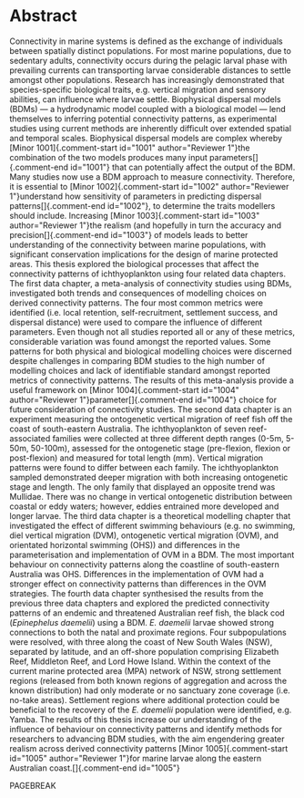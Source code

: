 # Abstract

Connectivity in marine systems is defined as the exchange of individuals between spatially distinct populations. For most marine populations, due to sedentary adults, connectivity occurs during the pelagic larval phase with prevailing currents can transporting larvae considerable distances to settle amongst other populations. Research has increasingly demonstrated that species-specific biological traits, e.g. vertical migration and sensory abilities, can influence where larvae settle. Biophysical dispersal models (BDMs) — a hydrodynamic model coupled with a biological model — lend themselves to inferring potential connectivity patterns, as experimental studies using current methods are inherently difficult over extended spatial and temporal scales. Biophysical dispersal models are complex whereby [Minor 1001]{.comment-start id="1001" author="Reviewer 1"}the combination of the two models produces many input parameters[]{.comment-end id="1001"} that can potentially affect the output of the BDM. Many studies now use a BDM approach to measure connectivity. Therefore, it is essential to [Minor 1002]{.comment-start id="1002" author="Reviewer 1"}understand how sensitivity of parameters in predicting dispersal patterns[]{.comment-end id="1002"}, to determine the traits modellers should include. Increasing [Minor 1003]{.comment-start id="1003" author="Reviewer 1"}the realism (and hopefully in turn the accuracy and precision[]{.comment-end id="1003"} of models leads to better understanding of the connectivity between marine populations, with significant conservation implications for the design of marine protected areas. This thesis explored the biological processes that affect the connectivity patterns of ichthyoplankton using four related data chapters. The first data chapter, a meta-analysis of connectivity studies using BDMs, investigated both trends and consequences of modelling choices on derived connectivity patterns. The four most common metrics were identified (i.e. local retention, self-recruitment, settlement success, and dispersal distance) were used to compare the influence of different parameters. Even though not all studies reported all or any of these metrics, considerable variation was found amongst the reported values. Some patterns for both physical and biological modelling choices were discerned despite challenges in comparing BDM studies to the high number of modelling choices and lack of identifiable standard amongst reported metrics of connectivity patterns. The results of this meta-analysis provide a useful framework on [Minor 1004]{.comment-start id="1004" author="Reviewer 1"}parameter[]{.comment-end id="1004"} choice for future consideration of connectivity studies. The second data chapter is an experiment measuring the ontogenetic vertical migration of reef fish off the coast of south-eastern Australia. The ichthyoplankton of seven reef-associated families were collected at three different depth ranges (0-5m, 5-50m, 50-100m), assessed for the ontogenetic stage (pre-flexion, flexion or post-flexion) and measured for total length (mm). Vertical migration patterns were found to differ between each family. The ichthyoplankton sampled demonstrated deeper migration with both increasing ontogenetic stage and length. The only family that displayed an opposite trend was Mullidae. There was no change in vertical ontogenetic distribution between coastal or eddy waters; however, eddies entrained more developed and longer larvae. The third data chapter is a theoretical modelling chapter that investigated the effect of different swimming behaviours (e.g. no swimming, diel vertical migration (DVM), ontogenetic vertical migration (OVM), and orientated horizontal swimming (OHS)) and differences in the parameterisation and implementation of OVM in a BDM. The most important behaviour on connectivity patterns along the coastline of south-eastern Australia was OHS. Differences in the implementation of OVM had a stronger effect on connectivity patterns than differences in the OVM strategies. The fourth data chapter synthesised the results from the previous three data chapters and explored the predicted connectivity patterns of an endemic and threatened Australian reef fish, the black cod (*Epinephelus daemelii*) using a BDM. *E. daemelii* larvae showed strong connections to both the natal and proximate regions. Four subpopulations were resolved, with three along the coast of New South Wales (NSW), separated by latitude, and an off-shore population comprising Elizabeth Reef, Middleton Reef, and Lord Howe Island. Within the context of the current marine protected area (MPA) network of NSW, strong settlement regions (released from both known regions of aggregation and across the known distribution) had only moderate or no sanctuary zone coverage (i.e. no-take areas). Settlement regions where additional protection could be beneficial to the recovery of the *E. daemelii* population were identified, e.g. Yamba. The results of this thesis increase our understanding of the influence of behaviour on connectivity patterns and identify methods for researchers to advancing BDM studies, with the aim engendering greater realism across derived connectivity patterns [Minor 1005]{.comment-start id="1005" author="Reviewer 1"}for marine larvae along the eastern Australian coast.[]{.comment-end id="1005"} 

PAGEBREAK
